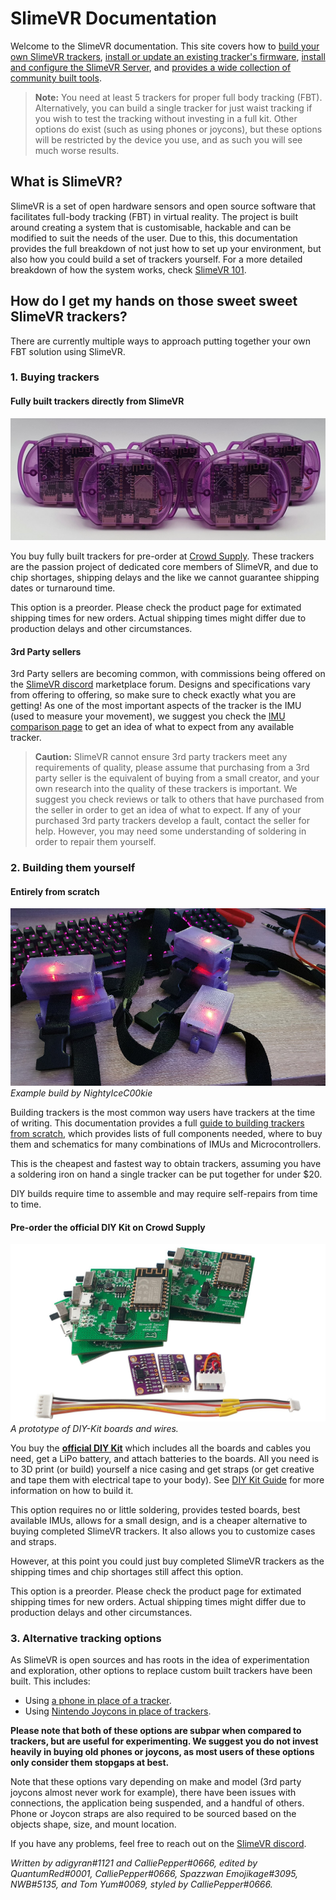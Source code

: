 # SlimeVR Documentation

Welcome to the SlimeVR documentation. This site covers how to
[build your own SlimeVR trackers](diy/index.html),
[install or update an existing tracker's firmware](firmware/index.html),
[install and configure the SlimeVR Server](server/index.html),
and [provides a wide collection of community built tools](tools/index.html).

> **Note:** You need at least 5 trackers for proper full body tracking (FBT).
Alternatively, you can build a single tracker for just waist tracking if you
wish to test the tracking without investing in a full kit. Other options do
exist (such as using phones or joycons), but these options will be restricted
by the device you use, and as such you will see much worse results.

## What is SlimeVR?

SlimeVR is a set of open hardware sensors and open source software that
facilitates full-body tracking (FBT) in virtual reality. The project is built
around creating a system that is customisable, hackable and can be modified to
suit the needs of the user. Due to this, this documentation provides the full
breakdown of not just how to set up your environment, but also how you could
build a set of trackers yourself. For a more detailed breakdown of how the
system works, check [SlimeVR 101](slimevr101.html).

## How do I get my hands on those sweet sweet SlimeVR trackers?

There are currently multiple ways to approach putting together your own FBT
solution using SlimeVR.

### 1. Buying trackers

#### Fully built trackers directly from SlimeVR

![Slime Trackers](assets/img/slimeVRTrackers.jpg)

You buy fully built trackers for pre-order at
[Crowd Supply](https://www.crowdsupply.com/slimevr/slimevr-full-body-tracker).
These trackers are the passion project of dedicated core members of SlimeVR,
and due to chip shortages, shipping delays and the like we cannot guarantee
shipping dates or turnaround time.

This option is a preorder. Please check the product page for extimated shipping
times for new orders. Actual shipping times might differ due to
production delays and other circumstances.

#### 3rd Party sellers

3rd Party sellers are becoming common, with commissions being offered on the
[SlimeVR discord](https://discord.gg/SlimeVR) marketplace forum. Designs and
specifications vary from offering to offering, so make sure to check exactly
what you are getting! As one of the most important aspects of the tracker is
the IMU (used to measure your movement), we suggest you check the
[IMU comparison page](diy/imu-comparison.html) to get an idea of what to expect
from any available tracker.

> **Caution:** SlimeVR cannot ensure 3rd party trackers meet any requirements of
quality, please assume that purchasing from a 3rd party seller is the equivalent
of buying from a small creator, and your own research into the quality of these
trackers is important. We suggest you check reviews or talk to others that have
purchased from the seller in order to get an idea of what to expect.
If any of your purchased 3rd party trackers develop a fault, contact the seller
for help. However, you may need some understanding of soldering in order to
repair them yourself.

### 2. Building them yourself

#### Entirely from scratch

![Example DIY build](assets/img/exampleBuild.jpg)<br>
*Example build by NightyIceC00kie*

Building trackers is the most common way users have trackers at the time of writing.
This documentation provides a full [guide to building trackers from scratch](diy/index.html),
which provides lists of full components needed, where to buy them and schematics
for many combinations of IMUs and Microcontrollers.

This is the cheapest and fastest way to obtain trackers, assuming you have a
soldering iron on hand a single tracker can be put together for under $20.

DIY builds require time to assemble and may require self-repairs from time to time.

#### Pre-order the official DIY Kit on Crowd Supply

![DIY kit](assets/img/diyKit.jpg)<br>
*A prototype of DIY-Kit boards and wires.*

You buy the [**official DIY Kit**](https://www.crowdsupply.com/slimevr/slimevr-full-body-tracker)
which includes all the boards and cables you need, get a LiPo battery, and
attach batteries to the boards. All you need is to 3D print (or build) yourself
a nice casing and get straps (or get creative and tape them with
electrical tape to your body). See [DIY Kit Guide](/diy_kit_guide.html)
for more information on how to build it.

This option requires no or little soldering, provides tested boards, best
available IMUs, allows for a small design, and is a cheaper alternative to
buying completed SlimeVR trackers. It also allows you to customize cases and straps.

However, at this point you could just buy completed SlimeVR trackers as the
shipping times and chip shortages still affect this option.

This option is a preorder. Please check the product page for extimated shipping
times for new orders. Actual shipping times might differ due to production delays
and other circumstances.

### 3. Alternative tracking options

As SlimeVR is open sources and has roots in the idea of experimentation and
exploration, other options to replace custom built trackers have been built.
This includes:

- Using [a phone in place of a tracker](tools/owoTrack.md).
- Using [Nintendo Joycons in place of trackers](tools/slimevr-wrangler.html).

**Please note that both of these options are subpar when compared to trackers,
but are useful for experimenting. We suggest you do not invest heavily in buying
old phones or joycons, as most users of these options only consider them
stopgaps at best.**

Note that these options vary depending on make and model (3rd party joycons
almost never work for example), there have been issues with connections,
the application being suspended, and a handful of others. Phone or Joycon straps
are also required to be sourced based on the objects shape, size, and mount location.

If you have any problems, feel free to reach out on the [SlimeVR discord](https://discord.gg/SlimeVR).

*Written by adigyran#1121 and CalliePepper#0666, edited by QuantumRed#0001,
CalliePepper#0666, Spazzwan Emojikage#3095, NWB#5135, and Tom Yum#0069,
styled by CalliePepper#0666.*
